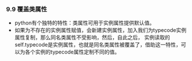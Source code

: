 ### 9.9 覆盖类属性* python有个独特的特性：类属性可用于实例属性提供默认值。* 如果为不存在的实例属性赋值，会新建实例属性，加入我们为typecode实例属性复制，那么同名类属性不受影响，然后，自此之后，实例读取的self.typecode是实例属性，也就是同名类属性被覆盖了，借助这一特性，可以为各个实例的typecode属性定制不同的值。